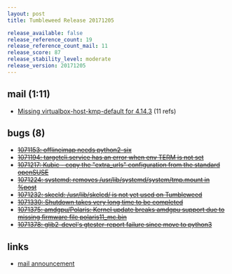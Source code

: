 ```yaml
---
layout: post
title: Tumbleweed Release 20171205

release_available: false
release_reference_count: 19
release_reference_count_mail: 11
release_score: 87
release_stability_level: moderate
release_version: 20171205
---
```


## mail (1:11)

- [Missing virtualbox-host-kmp-default for 4.14.3](https://lists.opensuse.org/opensuse-factory/2017-12/msg00159.html) (11 refs)

## bugs (8)

<!--more-->

- ~~[1071153: offlineimap needs python2-six](https://bugzilla.opensuse.org/show_bug.cgi?id=1071153)~~
- ~~[1071194: targetcli.service has an error when env TERM is not set](https://bugzilla.opensuse.org/show_bug.cgi?id=1071194)~~
- ~~[1071217: Kubic - copy the "extra_urls" configuration from the standard openSUSE](https://bugzilla.opensuse.org/show_bug.cgi?id=1071217)~~
- ~~[1071224: systemd: removes /usr/lib/systemd/system/tmp.mount in %post](https://bugzilla.opensuse.org/show_bug.cgi?id=1071224)~~
- ~~[1071232: skecld: /usr/lib/skelcd/ is not yet used on Tumbleweed](https://bugzilla.opensuse.org/show_bug.cgi?id=1071232)~~
- ~~[1071330: Shutdown takes very long time to be completed](https://bugzilla.opensuse.org/show_bug.cgi?id=1071330)~~
- ~~[1071375: amdgpu/Polaris: Kernel update breaks amdgpu support due to missing firmware file polaris11_mc.bin](https://bugzilla.opensuse.org/show_bug.cgi?id=1071375)~~
- ~~[1071378: glib2-devel's gtester-report failure since move to python3](https://bugzilla.opensuse.org/show_bug.cgi?id=1071378)~~



## links

- [mail announcement](https://lists.opensuse.org/opensuse-factory/2017-12/msg00149.html)
